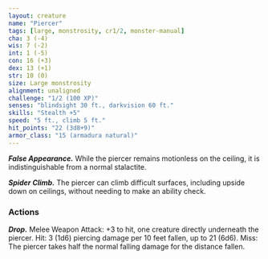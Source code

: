 ```yaml
---
layout: creature
name: "Piercer"
tags: [large, monstrosity, cr1/2, monster-manual]
cha: 3 (-4)
wis: 7 (-2)
int: 1 (-5)
con: 16 (+3)
dex: 13 (+1)
str: 10 (0)
size: Large monstrosity
alignment: unaligned
challenge: "1/2 (100 XP)"
senses: "blindsight 30 ft., darkvision 60 ft."
skills: "Stealth +5"
speed: "5 ft., climb 5 ft."
hit_points: "22 (3d8+9)"
armor_class: "15 (armadura natural)"
---
```


***False Appearance.*** While the piercer remains motionless on the ceiling, it is indistinguishable from a normal stalactite.

***Spider Climb.*** The piercer can climb difficult surfaces, including upside down on ceilings, without needing to make an ability check.

### Actions

***Drop.*** Melee Weapon Attack: +3 to hit, one creature directly underneath the piercer. Hit: 3 (1d6) piercing damage per 10 feet fallen, up to 21 (6d6). Miss: The piercer takes half the normal falling damage for the distance fallen.